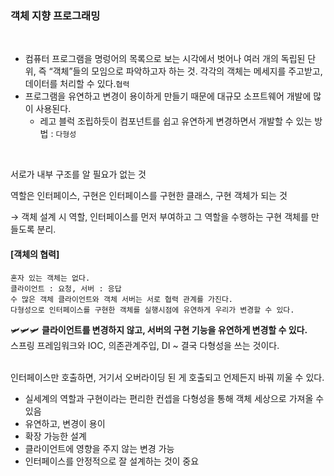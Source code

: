### 객체 지향 프로그래밍
</br>

- 컴퓨터 프로그램을 명렁어의 목록으로 보는 시각에서 벗어나 여러 개의 독립된 단위, 즉 “객체”들의 모임으로 파악하고자 하는 것. 각각의 객체는 메세지를 주고받고, 데이터를 처리할 수 있다.`협력`
- 프로그램을 유연하고 변경이 용이하게 만들기 때문에 대규모 소프트웨어 개발에 많이 사용된다.
    - 레고 블럭 조립하듯이 컴포넌트를 쉽고 유연하게 변경하면서 개발할 수 있는 방법 : `다형성`
</br>

서로가 내부 구조를 알 필요가 없는 것 </br>

역할은 인터페이스, 구현은 인터페이스를 구현한 클래스, 구현 객체가 되는 것 </br>

→ 객체 설계 시 역할, 인터페이스를 먼저 부여하고 그 역할을 수행하는 구현 객체를 만들도록 분리.


#### [객체의 협력]
```
혼자 있는 객체는 없다.
클라이언트 : 요청, 서버 : 응답
수 많은 객체 클라이언트와 객체 서버는 서로 협력 관계를 가진다.
다형성으로 인터페이스를 구현한 객체를 실행시점에 유연하게 우리가 변경할 수 있다.
```

  🛩️🛩️🛩️
  <b> 클라이언트를 변경하지 않고, 서버의 구현 기능을 유연하게 변경할 수 있다. </b></br>
스프링 프레임워크와 IOC, 의존관계주입, DI ~ 결국 다형성을 쓰는 것이다.

</br>
인터페이스만 호출하면, 거기서 오버라이딩 된 게 호출되고 언제든지 바꿔 끼울 수 있다.

- 실세계의 역할과 구현이라는 편리한 컨셉을 다형성을 통해 객체 세상으로 가져올 수 있음
- 유연하고, 변경이 용이
- 확장 가능한 설계
- 클라이언트에 영향을 주지 않는 변경 가능
- 인터페이스를 안정적으로 잘 설계하는 것이 중요
  
